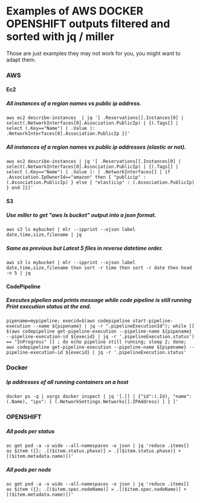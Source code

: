Examples of AWS DOCKER OPENSHIFT outputs filtered and sorted with jq / miller
===

Those are just examples they may not work for you, you might want to adapt them.


### AWS

#### Ec2

##### All instances of a region names vs public ip address.
```
aws ec2 describe-instances  | jq '[ .Reservations[].Instances[0] | select(.NetworkInterfaces[0].Association.PublicIp) | {(.Tags[] | select (.Key=="Name") | .Value ): .NetworkInterfaces[0].Association.PublicIp }]'
```

##### All instances of a region names vs public ip addresses (elastic or not).
```
aws ec2 describe-instances | jq '[ .Reservations[].Instances[0] | select(.NetworkInterfaces[0].Association.PublicIp) | {(.Tags[] | select (.Key=="Name") | .Value ): [ .NetworkInterfaces[] | if .Association.IpOwnerId=="amazon" then { "publicip" : (.Association.PublicIp) } else { "elasticip" : (.Association.PublicIp) } end ]}]'
```

#### S3

##### Use miller to get "aws ls bucket" output into a json format.
```
aws s3 ls mybucket | mlr --ipprint --ojson label date,time,size,filename | jq
```

##### Same as previous but Latest 5 files in reverse datetime order.
```
aws s3 ls mybucket | mlr --ipprint --ojson label date,time,size,filename then sort -r time then sort -r date then head -n 5 | jq
```

#### CodePipeline

##### Executes pipelien and prints message while code pipeline is still running Print execution status at the end.
```
pipename=mypipeline; execid=$(aws codepipeline start-pipeline-execution --name ${pipename} | jq -r ".pipelineExecutionId"); while [[ $(aws codepipeline get-pipeline-execution --pipeline-name ${pipename} --pipeline-execution-id ${execid} | jq -r '.pipelineExecution.status') == "InProgress" ]] ; do echo pipeline still running; sleep 2; done; aws codepipeline get-pipeline-execution --pipeline-name ${pipename} --pipeline-execution-id ${execid} | jq -r '.pipelineExecution.status'
```


### Docker

##### Ip addresses of all running containers on a host
```
docker ps -q | xargs docker inspect | jq '[.[] | {"id":(.Id), "name": (.Name), "ips": [ (.NetworkSettings.Networks[].IPAddress) ] } ]'
```


### OPENSHIFT

##### All pods per status
```
oc get pod -a -o wide --all-namespaces -o json | jq 'reduce .items[] as $item ({}; .[($item.status.phase)] = .[($item.status.phase)] + [($item.metadata.name)])'
```

##### All pods per node
```
oc get pod -a -o wide --all-namespaces -o json | jq 'reduce .items[] as $item ({}; .[($item.spec.nodeName)] = .[($item.spec.nodeName)] + [($item.metadata.name)])'
```